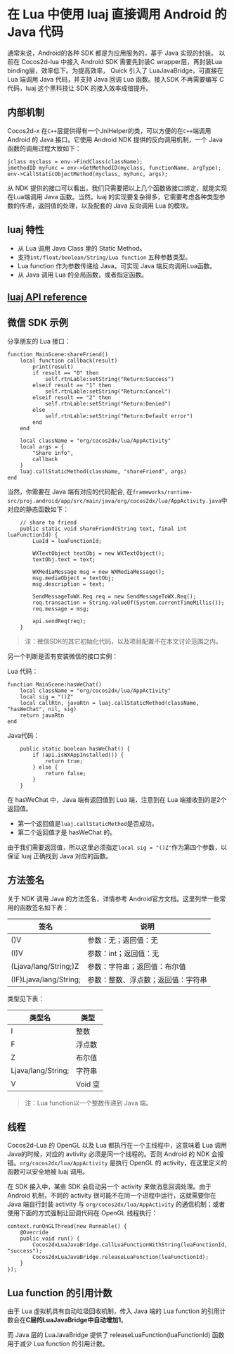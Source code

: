 # 在 Lua 中使用 luaj 直接调用 Android 的 Java 代码

通常来说，Android的各种 SDK 都是为应用服务的，基于 Java 实现的封装。
以前在 Cocos2d-lua 中接入 Android SDK 需要先封装C wrapper层，再封装Lua binding层，效率低下。为提高效率， Quick 引入了 LuaJavaBridge，可直接在 Lua 端调用 Java 代码，并支持 Java 回调 Lua 函数。接入SDK 不再需要编写 C 代码，luaj 这个黑科技让 SDK 的接入效率成倍提升。

## 内部机制

Cocos2d-x 在`C++`层提供得有一个JniHelper的类，可以方便的在`C++`端调用  Android 的 Java 接口。它使用 Android NDK 提供的反向调用机制，一个 Java 函数的调用过程大致如下：

```
jclass myclass = env->FindClass(className);
jmethodID myFunc = env->GetMethodID(myclass, functionName, argType);
env->CallStaticObjectMethod(myclass, myFunc, args);
```

从 NDK 提供的接口可以看出，我们只需要把以上几个函数做接口绑定，就能实现在Lua端调用 Java 函数。当然，luaj 的实现要复杂得多，它需要考虑各种类型参数的传递，返回值的处理，以及配套的 Java 反向调用 Lua 的模块。

## luaj 特性

* 从 Lua 调用 Java Class 里的 Static Method。
* 支持`int/float/boolean/String/Lua function` 五种参数类型。
* Lua function 作为参数传递给 Java，可实现 Java 端反向调用Lua函数。
* 从 Java 调用 Lua 的全局函数，或者指定函数。

## [luaj API reference](../../api/luaj/index.md)

## 微信 SDK 示例

分享朋友的 Lua 接口：

```
function MainScene:shareFriend()
	local function callback(result)
		print(result)
		if result == "0" then
			self.rtnLable:setString("Return:Success")
		elseif result == "1" then
			self.rtnLable:setString("Return:Cancel")
		elseif result == "2" then
			self.rtnLable:setString("Return:Denied")
		else
			self.rtnLable:setString("Return:Default error")
		end
	end

	local className = "org/cocos2dx/lua/AppActivity"
	local args = {
		"Share info",
		callback
	}
	luaj.callStaticMethod(className, "shareFriend", args)
end
```

当然，你需要在 Java 端有对应的代码配合, 在`frameworks/runtime-src/proj.android/app/src/main/java/org/cocos2dx/lua/AppActivity.java`中对应的静态函数如下：

```
	// share to friend
	public static void shareFriend(String text, final int luaFunctionId) {
		LuaId = luaFunctionId;

		WXTextObject textObj = new WXTextObject();
		textObj.text = text;

		WXMediaMessage msg = new WXMediaMessage();
		msg.mediaObject = textObj;
		msg.description = text;

		SendMessageToWX.Req req = new SendMessageToWX.Req();
		req.transaction = String.valueOf(System.currentTimeMillis());
		req.message = msg;

		api.sendReq(req);
	}
```

> 注：微信SDK的其它初始化代码，以及项目配置不在本文讨论范围之内。

另一个判断是否有安装微信的接口实例：

Lua 代码：

```
function MainScene:hasWeChat()
	local className = "org/cocos2dx/lua/AppActivity"
	local sig = "()Z"
	local callRtn, javaRtn = luaj.callStaticMethod(className, "hasWeChat", nil, sig)
	return javaRtn
end
```

Java代码：

```
	public static boolean hasWeChat() {
		if (api.isWXAppInstalled()) {
			return true;
		} else {
			return false;
		}
	}
```

在 hasWeChat 中，Java 端有返回值到 Lua 端，注意到在 Lua 端接收到的是2个返回值。

* 第一个返回值是`luaj.callStaticMethod`是否成功。
* 第二个返回值才是 hasWeChat 的。

由于我们需要返回值，所以这里必须指定`local sig = "()Z"`作为第四个参数，以保证 luaj 正确找到 Java 对应的函数。

## 方法签名

关于 NDK 调用 Java 的方法签名，详情参考 Android官方文档。这里列举一些常用的函数签名如下表：

| 签名 | 说明 |
|-----|------|
| ()V | 参数：无；返回值：无 |
| (I)V | 参数：int；返回值：无 |
| (Ljava/lang/String;)Z | 参数：字符串；返回值：布尔值 |
| (IF)Ljava/lang/String;  | 参数：整数、浮点数；返回值：字符串 |

类型见下表：

| 类型名 | 类型 |
|-----|------|
| I | 整数 |
| F | 浮点数 |
| Z | 布尔值 |
| Ljava/lang/String; | 字符串 |
| V | Void 空 |

> 注：Lua function以一个整数传递到 Java 端。

## 线程

Cocos2d-Lua 的 OpenGL 以及 Lua 都执行在一个主线程中，这意味着 Lua 调用 Java的时候，对应的 avtivity 必须是同一个线程的。否则 Android 的 NDK 会报错。`org/cocos2dx/lua/AppActivity` 是执行 OpenGL 的 activity，在这里定义的函数可以安全地被 luaj 调用。

在 SDK 接入中，某些 SDK 会启动另一个 activity 来做消息回调处理。由于 Android 机制，不同的 activity 很可能不在同一个进程中运行，这就需要你在 Java 端自行封装 activity 与 `org/cocos2dx/lua/AppActivity` 的通信机制；或者使用下面的方式强制让回调代码在 OpenGL 线程执行：

```
context.runOnGLThread(new Runnable() {
	@Override
	public void run() {
		Cocos2dxLuaJavaBridge.callLuaFunctionWithString(luaFunctionId, "success");
        Cocos2dxLuaJavaBridge.releaseLuaFunction(luaFunctionId);
	}
});
```

## Lua function 的引用计数

由于 Lua 虚拟机具有自动垃圾回收机制，传入 Java 端的 Lua function 的引用计数会在**C层的LuaJavaBridge中自动增加1**。

而 Java 层的 LuaJavaBridge 提供了 releaseLuaFunction(luaFunctionId) 函数用于减少 Lua function 的引用计数。
